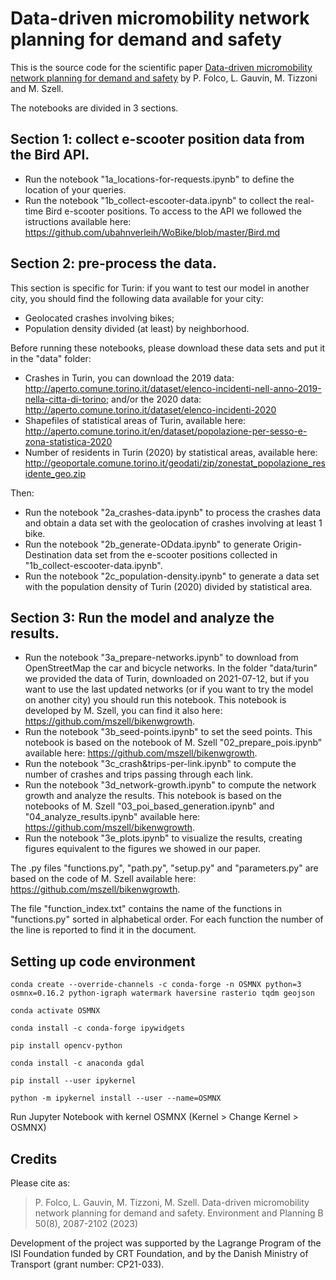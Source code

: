 # Data-driven micromobility network planning for demand and safety

This is the source code for the scientific paper [Data-driven micromobility network planning for demand and safety](https://journals.sagepub.com/doi/10.1177/23998083221135611) by P. Folco, L. Gauvin, M. Tizzoni and M. Szell.

The notebooks are divided in 3 sections. 

## Section 1: collect e-scooter position data from the Bird API.
* Run the notebook "1a_locations-for-requests.ipynb" to define the location of your queries.
* Run the notebook "1b_collect-escooter-data.ipynb" to collect the real-time Bird e-scooter positions. To access to the API we followed the istructions available here: https://github.com/ubahnverleih/WoBike/blob/master/Bird.md

## Section 2: pre-process the data.
This section is specific for Turin: if you want to test our model in another city, you should find the following data available for your city:
* Geolocated crashes involving bikes;
* Population density divided (at least) by neighborhood.

Before running these notebooks, please download these data sets and put it in the "data" folder:
* Crashes in Turin, you can download the 2019 data: http://aperto.comune.torino.it/dataset/elenco-incidenti-nell-anno-2019-nella-citta-di-torino; and/or the 2020 data: http://aperto.comune.torino.it/dataset/elenco-incidenti-2020
* Shapefiles of statistical areas of Turin, available here: http://aperto.comune.torino.it/en/dataset/popolazione-per-sesso-e-zona-statistica-2020
* Number of residents in Turin (2020) by statistical areas, available here: http://geoportale.comune.torino.it/geodati/zip/zonestat_popolazione_residente_geo.zip

Then:
* Run the notebook "2a_crashes-data.ipynb" to process the crashes data and obtain a data set with the geolocation of crashes involving at least 1 bike.
* Run the notebook "2b_generate-ODdata.ipynb" to generate Origin-Destination data set from the e-scooter positions collected in "1b_collect-escooter-data.ipynb".
* Run the notebook "2c_population-density.ipynb" to generate a data set with the population density of Turin (2020) divided by statistical area.

## Section 3: Run the model and analyze the results.
* Run the notebook "3a_prepare-networks.ipynb" to download from OpenStreetMap the car and bicycle networks. In the folder "data/turin" we provided the data of Turin, downloaded on 2021-07-12, but if you want to use the last updated networks (or if you want to try the model on another city) you should run this notebook. This notebook is developed by M. Szell, you can find it also here: https://github.com/mszell/bikenwgrowth.
* Run the notebook "3b_seed-points.ipynb" to set the seed points. This notebook is based on the notebook of M. Szell "02_prepare_pois.ipynb" available here: https://github.com/mszell/bikenwgrowth.
* Run the notebook "3c_crash&trips-per-link.ipynb" to compute the number of crashes and trips passing through each link. 
* Run the notebook "3d_network-growth.ipynb" to compute the network growth and analyze the results. This notebook is based on the notebooks of M. Szell "03_poi_based_generation.ipynb" and "04_analyze_results.ipynb" available here: https://github.com/mszell/bikenwgrowth.
* Run the notebook "3e_plots.ipynb" to visualize the results, creating figures equivalent to the figures we showed in our paper.

The .py files "functions.py", "path.py", "setup.py" and "parameters.py" are based on the code of M. Szell available here: https://github.com/mszell/bikenwgrowth.

The file "function_index.txt" contains the name of the functions in "functions.py" sorted in alphabetical order. For each function the number of the line is reported to find it in the document.


## Setting up code environment
`conda create --override-channels -c conda-forge -n OSMNX python=3 osmnx=0.16.2 python-igraph watermark haversine rasterio tqdm geojson`

`conda activate OSMNX`

`conda install -c conda-forge ipywidgets`

`pip install opencv-python`

`conda install -c anaconda gdal`

`pip install --user ipykernel`

`python -m ipykernel install --user --name=OSMNX`

Run Jupyter Notebook with kernel OSMNX (Kernel > Change Kernel > OSMNX)


## Credits

Please cite as: 
>P. Folco, L. Gauvin, M. Tizzoni, M. Szell. Data-driven micromobility network planning for demand and safety. Environment and Planning B 50(8), 2087-2102 (2023) 

Development of the project was supported by the Lagrange Program of the ISI Foundation funded by CRT Foundation, and by the Danish Ministry of Transport (grant number: CP21-033).